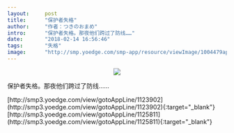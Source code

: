 ```yaml
---
layout:     post
title:      "保护者失格"
author:     "作者：つきのおまめ"
intro:      "保护者失格。那夜他们跨过了防线……"
date:       "2018-02-14 16:56:46"
tags:       "失格"
image:      "http://smp.yoedge.com/smp-app/resource/viewImage/1004479appline.png"
---
```

<div style="text-align: center">
<p><img src="http://smp.yoedge.com/smp-app/resource/viewImage/1004479appline.png"/></p>
</div>
<p class="post-meta">
<span>保护者失格。那夜他们跨过了防线……</span>
</p>
[http://smp3.yoedge.com/view/gotoAppLine/1123902](http://smp3.yoedge.com/view/gotoAppLine/1123902){:target="_blank"}
[http://smp3.yoedge.com/view/gotoAppLine/1125811](http://smp3.yoedge.com/view/gotoAppLine/1125811){:target="_blank"}


